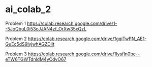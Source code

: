 # ai_colab_2
Problem 1
https://colab.research.google.com/drive/1--5JoQbuL0i53cJJAN4zf_OrXw35xQzL

Problem 2
https://colab.research.google.com/drive/1gqiTwPN_AE1-GuEc5dS9lvjwhAGZDllt

Problem 3
https://colab.research.google.com/drive/1IysfIn0bc--eTW6TGWTdnldM4yCdvO67
